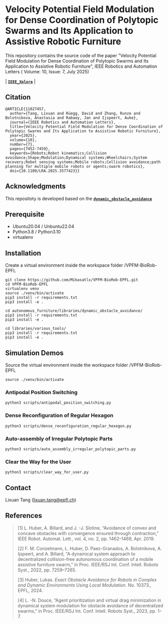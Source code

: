 # Velocity Potential Field Modulation for Dense Coordination of Polytopic Swarms and Its Application to Assistive Robotic Furniture
This repository contains the source code of the paper "Velocity Potential Field Modulation for Dense Coordination of Polytopic Swarms and Its Application to Assistive Robotic Furniture", IEEE Robotics and Automation Letters ( Volume: 10, Issue: 7, July 2025) 

| **[`IEEE_Xplore`](https://ieeexplore.ieee.org/document/11027457)** |

## Citation
```
@ARTICLE{11027457,
  author={Tang, Lixuan and Rüegg, David and Zhang, Runze and Bolotnikova, Anastasia and Rabaey, Jan and Ijspeert, Auke},
  journal={IEEE Robotics and Automation Letters}, 
  title={Velocity Potential Field Modulation for Dense Coordination of Polytopic Swarms and Its Application to Assistive Robotic Furniture}, 
  year={2025},
  volume={10},
  number={7},
  pages={7452-7459},
  keywords={Robots;Robot kinematics;Collision avoidance;Shape;Modulation;Dynamical systems;Wheelchairs;System recovery;Robot sensing systems;Mobile robots;Collision avoidance;path planning for multiple mobile robots or agents;swarm robotics},
  doi={10.1109/LRA.2025.3577423}}
```

## Acknowledgments
This repositoty is developed based on the **[`dynamic_obstacle_avoidance`](https://github.com/epfl-lasa/dynamic_obstacle_avoidance)**

## Prerequisite
- Ubuntu20.04 / Unbuntu22.04
- Python3.8 / Python3.10 
- virtualenv

## Installation 
Create a virtual environment inside the workspace folder /VPFM-BioRob-EPFL
```shell
git clone https://github.com/Mikasatlx/VPFM-BioRob-EPFL.git
cd VPFM-BioRob-EPFL
virtualenv venv
source ./venv/bin/activate
pip3 install -r requirements.txt
pip3 install -e .

cd autonomous_furniture/libraries/dynamic_obstacle_avoidance/
pip3 install -r requirements.txt
pip3 install -e .

cd libraries/various_tools/
pip3 install -r requirements.txt
pip3 install -e .
```

## Simulation Demos
Source the virtual environment inside the workspace folder /VPFM-BioRob-EPFL
```shell
source ./venv/bin/activate
```

### Antipodal Position Switching
```shell
python3 scripts/antipodal_position_switching.py
```

### Dense Reconfiguration of Regular Hexagon
```shell
python3 scripts/dense_reconfiguration_regular_hexegon.py
```

### Auto-assembly of Irregular Polytopic Parts
```shell
python3 scripts/auto_assembly_irregular_polytopic_parts.py
```

### Clear the Way for the User
```shell
python3 scripts/clear_way_for_user.py
```

## Contact
Lixuan Tang (lixuan.tang@epfl.ch)  

## References     
> [1] L. Huber, A. Billard, and J. -J. Slotine, “Avoidance of convex and concave obstacles with convergence ensured through contraction,” IEEE Robot. Automat. Lett., vol. 4, no. 2, pp. 1462–1469, Apr. 2019.
> 
> [2] F. M. Conzelmann, L. Huber, D. Paez-Granados, A. Bolotnikova, A. Ijspeert, and A. Billard, “A dynamical system approach to decentralized collision-free autonomous coordination of a mobile assistive furniture swarm,” in Proc. IEEE/RSJ Int. Conf. Intell. Robots Syst., 2022, pp. 7259–7265.
> 
> [3] Huber, Lukas. _Exact Obstacle Avoidance for Robots in Complex and Dynamic Environments Using Local Modulation._ No. 10373., EPFL, 2024.
>
> [4] L. -N. Douce, “Agent prioritization and virtual drag minimization in dynamical system modulation for obstacle avoidance of decentralized swarms,” in Proc. IEEE/RSJ Int. Conf. Intell. Robots Syst., 2023, pp. 1–7.
